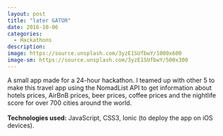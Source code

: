 ```yaml
---
layout: post
title: "later GATOR"
date: 2016-10-06
categories:
  - Hackathons
description:
image: https://source.unsplash.com/3yzE1SUfbwY/1000x600
image-sm: https://source.unsplash.com/3yzE1SUfbwY/500x300
---
```

A small app made for a 24-hour hackathon. I teamed up with other 5 to make this travel app using the NomadList API to get information about hotels prices, AirBnB prices, beer prices, coffee prices and the nightlife score for over 700 cities around the world.
<br>
<br>
<strong>Technologies used:</strong> JavaScript, CSS3, Ionic (to deploy the app on iOS devices).

